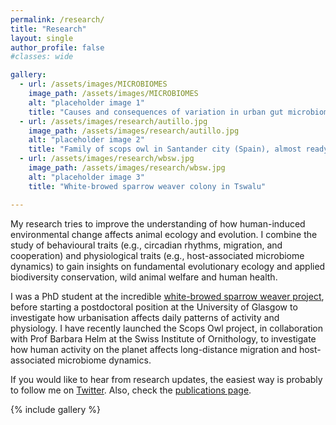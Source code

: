```yaml
---
permalink: /research/
title: "Research"
layout: single
author_profile: false
#classes: wide

gallery:
  - url: /assets/images/MICROBIOMES
    image_path: /assets/images/MICROBIOMES
    alt: "placeholder image 1"
    title: "Causes and consequences of variation in urban gut microbiomes"
  - url: /assets/images/research/autillo.jpg
    image_path: /assets/images/research/autillo.jpg
    alt: "placeholder image 2"
    title: "Family of scops owl in Santander city (Spain), almost ready to travel to Africa"
  - url: /assets/images/research/wbsw.jpg
    image_path: /assets/images/research/wbsw.jpg
    alt: "placeholder image 3"
    title: "White-browed sparrow weaver colony in Tswalu"

---
```


My research tries to improve the understanding of how human-induced environmental change affects animal ecology and evolution. I combine the study of behavioural traits (e.g., circadian rhythms, migration, and cooperation) and physiological traits (e.g., host-associated microbiome dynamics) to gain insights on fundamental evolutionary ecology and applied biodiversity conservation, wild animal welfare and human health.

I was a PhD student at the incredible [white-browed sparrow weaver project](http://www.animalsocieties.org/sparrowweaverproject), before starting a postdoctoral position at the University of Glasgow to investigate how urbanisation affects daily patterns of activity and physiology. I have recently launched the Scops Owl project, in collaboration with Prof Barbara Helm at the Swiss Institute of Ornithology, to investigate how human activity on the planet affects long-distance migration and host-associated microbiome dynamics.

If you would like to hear from research updates, the easiest way is probably to follow me on [Twitter](https://twitter.com/p_capi). Also, check the [publications page](https://pablocapilla.github.io/publications/).

{% include gallery %}
